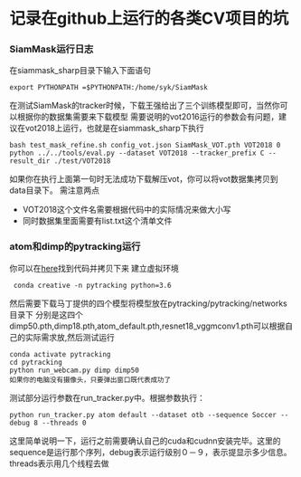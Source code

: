 # 记录在github上运行的各类CV项目的坑

### SiamMask运行日志
在siammask_sharp目录下输入下面语句
```
export PYTHONPATH =$PYTHONPATH:/home/syk/SiamMask
```
在测试SiamMask的tracker时候，下载王强给出了三个训练模型即可，当然你可以根据你的数据集需要来下载模型
需要说明的vot2016运行的参数会有问题，建议在vot2018上运行，也就是在siammask_sharp下执行
```
bash test_mask_refine.sh config_vot.json SiamMask_VOT.pth VOT2018 0
python ../../tools/eval.py --dataset VOT2018 --tracker_prefix C --result_dir ./test/VOT2018
````
如果你在执行上面第一句时无法成功下载解压vot，你可以将vot数据集拷贝到data目录下。
需注意两点  
* VOT2018这个文件名需要根据代码中的实际情况来做大小写  
* 同时数据集里面需要有list.txt这个清单文件

### atom和dimp的pytracking运行
你可以在[here](https://github.com/visionml/pytracking)找到代码并拷贝下来
建立虚拟环境
```
 conda creative -n pytracking python=3.6
```
然后需要下载马丁提供的四个模型将模型放在pytracking/pytracking/networks目录下
分别是这四个dimp50.pth,dimp18.pth,atom_default.pth,resnet18_vggmconv1.pth可以根据自己的实际需求放,然后测试运行
```
conda activate pytracking
cd pytracking
python run_webcam.py dimp dimp50
如果你的电脑没有摄像头，只要弹出窗口既代表成功了
```
测试部分运行参数在run_tracker.py中。根据参数执行：
```
python run_tracker.py atom default --dataset otb --sequence Soccer --debug 8 --threads 0
```
这里简单说明一下，运行之前需要确认自己的cuda和cudnn安装完毕。这里的sequence是运行那个序列，debug表示运行级别０－９，表示提显示多少信息。threads表示用几个线程去做
